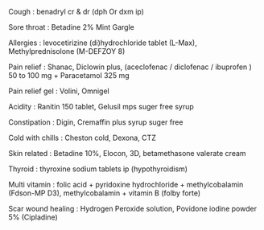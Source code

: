 Cough : benadryl cr & dr (dph Or dxm ip) 

Sore throat : Betadine 2% Mint Gargle

Allergies : levocetirizine (di)hydrochloride tablet (L-Max), Methylprednisolone (M-DEFZOY 8)

Pain relief : Shanac, Diclowin plus, (aceclofenac / diclofenac / ibuprofen ) 50 to 100 mg + Paracetamol 325 mg

Pain relief gel : Volini, Omnigel

Acidity : Ranitin 150 tablet, Gelusil mps suger free syrup 

Constipation : Digin, Cremaffin plus syrup suger free

Cold with chills : Cheston cold, Dexona, CTZ

Skin related : Betadine 10%, Elocon, 3D, betamethasone valerate cream 

Thyroid : thyroxine sodium tablets ip (hypothyroidism) 

Multi vitamin : folic acid + pyridoxine hydrochloride + methylcobalamin (Fdson-MP D3), methylcobalamin + vitamin B (folby forte) 

Scar wound healing : Hydrogen Peroxide solution, Povidone iodine powder 5% (Cipladine) 
